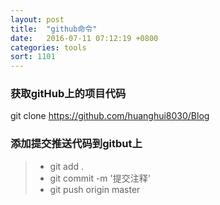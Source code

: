 ```yaml
---
layout: post
title:  "github命令"
date:   2016-07-11 07:12:19 +0800
categories: tools
sort: 1101
---
```


### 获取gitHub上的项目代码
git clone https://github.com/huanghui8030/Blog

### 添加提交推送代码到gitbut上
>* git add .
>* git commit -m '提交注释'
>* git push origin master
